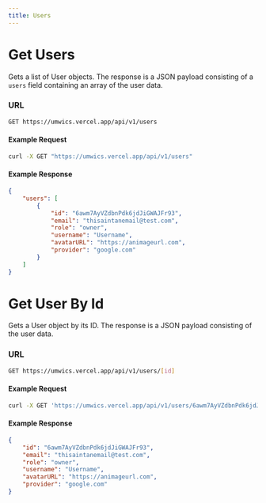 ```yaml
---
title: Users
---
```


# Get Users

Gets a list of User objects.
The response is a JSON payload consisting of a `users` field containing an array of the user data.

### URL

```bash
GET https://umwics.vercel.app/api/v1/users
```

#### Example Request

```bash
curl -X GET "https://umwics.vercel.app/api/v1/users"
```

#### Example Response

```json
{
    "users": [
        {
            "id": "6awm7AyVZdbnPdk6jdJiGWAJFr93",
            "email": "thisaintanemail@test.com",
            "role": "owner",
            "username": "Username",
            "avatarURL": "https://animageurl.com",
            "provider": "google.com"
        }
    ]
}
```

# Get User By Id

Gets a User object by its ID.
The response is a JSON payload consisting of the user data.

### URL

```bash
GET https://umwics.vercel.app/api/v1/users/[id]
```

#### Example Request

```bash
curl -X GET 'https://umwics.vercel.app/api/v1/users/6awm7AyVZdbnPdk6jdJiGWAJFr93'
```

#### Example Response

```json
{
    "id": "6awm7AyVZdbnPdk6jdJiGWAJFr93",
    "email": "thisaintanemail@test.com",
    "role": "owner",
    "username": "Username",
    "avatarURL": "https://animageurl.com",
    "provider": "google.com"
}
```
